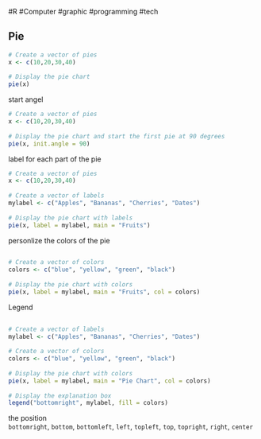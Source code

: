 #R #Computer #graphic #programming #tech 

## Pie
```R
# Create a vector of pies  
x <- c(10,20,30,40)  
  
# Display the pie chart  
pie(x)
```
start angel
```R
# Create a vector of pies  
x <- c(10,20,30,40)  
  
# Display the pie chart and start the first pie at 90 degrees  
pie(x, init.angle = 90)
```
label for each part of the pie
```R
# Create a vector of pies  
x <- c(10,20,30,40)  
  
# Create a vector of labels  
mylabel <- c("Apples", "Bananas", "Cherries", "Dates")  
  
# Display the pie chart with labels  
pie(x, label = mylabel, main = "Fruits")
```
personlize the colors of the pie
```R
  
# Create a vector of colors  
colors <- c("blue", "yellow", "green", "black")  
  
# Display the pie chart with colors  
pie(x, label = mylabel, main = "Fruits", col = colors)
```
Legend
```R
  
# Create a vector of labels  
mylabel <- c("Apples", "Bananas", "Cherries", "Dates")  
  
# Create a vector of colors  
colors <- c("blue", "yellow", "green", "black")  
  
# Display the pie chart with colors  
pie(x, label = mylabel, main = "Pie Chart", col = colors)  
  
# Display the explanation box  
legend("bottomright", mylabel, fill = colors)
```
the position
`bottomright`, `bottom`, `bottomleft`, `left`, `topleft`, `top`, `topright`, `right`, `center`